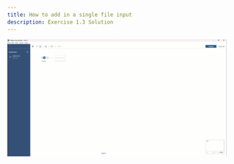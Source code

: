 ```yaml
---
title: How to add in a single file input
description: Exercise 1.3 Solution
---
```


![How to add in a single file input](https://github.com/joshaho/tableau-workshops/blob/main/public/gifs/1.3-single-input.gif?raw=true)

